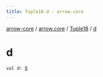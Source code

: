 ```yaml
---
title: Tuple18.d - arrow-core
---
```


[arrow-core](../../index.html) / [arrow.core](../index.html) / [Tuple18](index.html) / [d](./d.html)

# d

`val d: `[`D`](index.html#D)